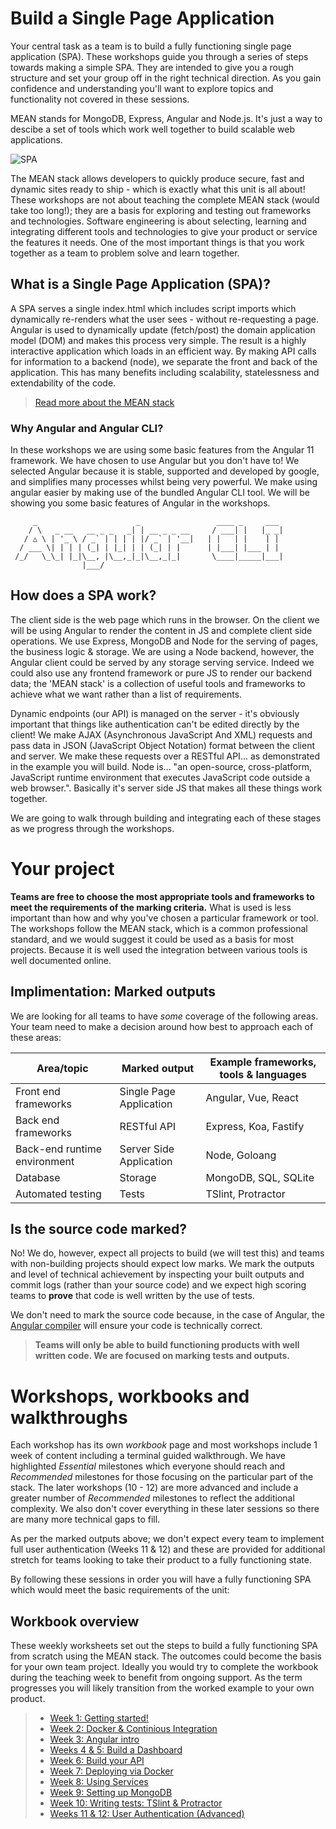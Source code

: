 # Build a Single Page Application
Your central task as a team is to build a fully functioning single page application (SPA). These workshops guide you through a series of steps towards making a simple SPA. They are intended to give you a rough structure and set your group off in the right technical direction. As you gain confidence and understanding you'll want to explore topics and functionality not covered in these sessions.

MEAN stands for MongoDB, Express, Angular and Node.js. It's just a way to descibe a set of tools which work well together to build scalable web applications.

![SPA](https://www.whitesourcesoftware.com/wp-content/uploads/2017/07/Single-Page-Application.jpg "Single Page Applications")

The MEAN stack allows developers to quickly produce secure, fast and dynamic sites ready to ship - which is exactly what this unit is all about! These workshops are not about teaching the complete MEAN stack (would take too long!); they are a basis for exploring and testing out frameworks and technologies. Software engineering is about selecting, learning and integrating different tools and technologies to give your product or service the features it needs. One of the most important things is that you work together as a team to problem solve and learn together.

## What is a Single Page Application (SPA)?
A SPA serves a single index.html which includes script imports which dynamically re-renders what the user sees - without re-requesting a page. Angular is used to dynamically update (fetch/post) the domain application model (DOM) and makes this process very simple. The result is a highly interactive application which loads in an efficient way. By making API calls for information to a backend (node), we separate the front and back of the application. This has many benefits including scalability, statelessness and extendability of the code.

> [Read more about the MEAN stack](https://www.ibm.com/uk-en/cloud/learn/mean-stack-explained)

### Why Angular and Angular CLI?
In these workshops we are using some basic features from the Angular 11 framework. We have chosen to use Angular but you don't have to! We selected Angular because it is stable, supported and developed by google, and simplifies many processes whilst being very powerful. We make using angular easier by making use of the bundled Angular CLI tool. We will be showing you some basic features of Angular in the workshops.
```
     _                      _                 ____ _     ___
    / \   _ __   __ _ _   _| | __ _ _ __     / ___| |   |_ _|
   / △ \ | '_ \ / _` | | | | |/ _` | '__|   | |   | |    | |
  / ___ \| | | | (_| | |_| | | (_| | |      | |___| |___ | |
 /_/   \_\_| |_|\__, |\__,_|_|\__,_|_|       \____|_____|___|
                |___/
```
## How does a SPA work?
The client side is the web page which runs in the browser. On the client we will be using Angular to render the content in JS and complete client side operations. We use Express, MongoDB and Node for the serving of pages, the business logic & storage. We are using a Node backend, however, the Angular client could be served by any storage serving service. Indeed we could also use any frontend framework or pure JS to render our backend data; the 'MEAN stack' is a collection of useful tools and frameworks to achieve what we want rather than a list of requirements.

Dynamic endpoints (our API) is managed on the server - it's obviously important that things like authentication can't be edited directly by the client! We make AJAX (Asynchronous JavaScript And XML) requests and pass data in JSON (JavaScript Object Notation) format between the client and server. We make these requests over a RESTful API... as demonstrated in the example you will build. Node is... "an open-source, cross-platform, JavaScript runtime environment that executes JavaScript code outside a web browser.". Basically it's server side JS that makes all these things work together.

We are going to walk through building and integrating each of these stages as we progress through the workshops.

# Your project

**Teams are free to choose the most appropriate tools and frameworks to meet the requirements of the marking criteria.** What is used is less important than how and why you've chosen a particular framework or tool. The workshops follow the MEAN stack, which is a common professional standard, and we would suggest it could be used as a basis for most projects. Because it is well used the integration between various tools is well documented online.

## Implimentation: Marked outputs
We are looking for all teams to have *some* coverage of the following areas. Your team need to make a decision around how best to approach each of these areas:

| Area/topic        | Marked output           | Example frameworks, tools & languages  |
| ------------- |-------------| -----|
| Front end frameworks| Single Page Application | Angular, Vue, React |
| Back end frameworks| RESTful API |   Express, Koa, Fastify |
| Back-end runtime environment | Server Side Application | Node, Goloang |
| Database| Storage | MongoDB, SQL, SQLite |
| Automated testing| Tests | TSlint, Protractor |

## Is the source code marked?
No! We do, however, expect all projects to build (we will test this) and teams with non-building projects should expect low marks. We mark the outputs and level of technical achievement by inspecting your built outputs and commit logs (rather than your source code) and we expect high scoring teams to **prove** that code is well written by the use of tests. 

We don't need to mark the source code because, in the case of Angular, the [Angular compiler](https://www.npmjs.com/package/@angular/compiler) will ensure your code is technically correct.

> **Teams will only be able to build functioning products with well written code. We are focused on marking tests and outputs.**

# Workshops, workbooks and walkthroughs

Each workshop has its own *workbook* page and most workshops include 1 week of content including a terminal guided walkthrough. We have highlighted *Essential* milestones which everyone should reach and *Recommended* milestones for those focusing on the particular part of the stack. The later workshops (10 - 12) are more advanced and include a greater number of *Recommended* milestones to reflect the additional complexity. We also don't cover everything in these later sessions so there are many more technical gaps to fill. 

As per the marked outputs above; we don't expect every team to implement full user authentication (Weeks 11 & 12) and these are provided for additional stretch for teams looking to take their product to a fully functioning state. 

By following these sessions in order you will have a fully functioning SPA which would meet the basic requirements of the unit:

## Workbook overview
These weekly worksheets set out the steps to build a fully functioning SPA from scratch using the MEAN stack. The outcomes could become the basis for your own team project. Ideally you would try to complete the workbook during the teaching week to benefit from ongoing support. As the term progresses you will likely transition from the worked example to your own product.

>- [Week 1: Getting started!](Worksheets/0_gettingstarted.md)
>- [Week 2: Docker & Continious Integration](Worksheets/1_DevOps_Docker_CI.md)
>- [Week 3: Angular intro](Worksheets/2_Angular_building_client_side.md)
>- [Weeks 4 & 5: Build a Dashboard](Worksheets/3_Angular_dashboard.md)
>- [Week 6: Build your API](Worksheets/4_Launch_your_API.md)
>- [Week 7: Deploying via Docker](Worksheets/5_Deploying_with_Docker.md)
>- [Week 8: Using Services](Worksheets/6_Express_through_services.md)
>- [Week 9: Setting up MongoDB](Worksheets/7_MongoDB_persistent_storage.md)
>- [Week 10: Writing tests: TSlint & Protractor](Worksheets/8_Testing_and_errors.md)
>- [Weeks 11 & 12: User Authentication (Advanced)](Worksheets/9_User_Authentication.md)




